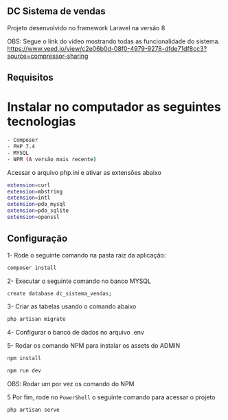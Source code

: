 ## DC Sistema de vendas  ########

Projeto desenvolvido no framework Laravel na versão 8 

OBS: Segue o link do vídeo mostrando todas as funcionalidade do sistema.
https://www.veed.io/view/c2e06b0d-08f0-4979-9278-dfde71df8cc3?source=compressor-sharing


## Requisitos

# Instalar no computador as seguintes tecnologias 


```bash
- Composer 
- PHP 7.4
- MYSQL
- NPM (A versão mais recente)
```

Acessar o arquivo php.ini e ativar as extensões abaixo

```bash
extension=curl
extension=mbstring
extension=intl
extension=pdo_mysql
extension=pdo_sqlite
extension=openssl
```

## Configuração

1- Rode o seguinte comando na pasta raiz da aplicação:
```bash
composer install
```

2- Executar o seguinte comando no banco MYSQL  
```bash
create database dc_sistema_vendas;
```

3- Criar as tabelas usando o comando abaixo
```bash
php artisan migrate
```

4- Configurar o banco de dados no arquivo .env 


5- Rodar os comando NPM para instalar os assets do ADMIN 

```bash
npm install 

npm run dev 
```

OBS: Rodar um por vez os comando do NPM


5  Por fim, rode no `PowerShell` o seguinte comando para acessar o projeto 

```bash
php artisan serve
```
